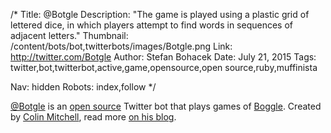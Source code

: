 /*
Title: @Botgle
Description: "The game is played using a plastic grid of lettered dice, in which players attempt to find words in sequences of adjacent letters."
Thumbnail: /content/bots/bot,twitterbots/images/Botgle.png
Link: http://twitter.com/Botgle
Author: Stefan Bohacek
Date: July 21, 2015
Tags: twitter,bot,twitterbot,active,game,opensource,open source,ruby,muffinista

Nav: hidden
Robots: index,follow
*/

[@Botgle](https://twitter.com/Botgle) is an [open source](https://github.com/muffinista/botgle) Twitter bot that plays games of [Boggle](https://en.wikipedia.org/wiki/Boggle). Created by [Colin Mitchell](https://twitter.com/muffinista), read more [on his blog](http://muffinlabs.com/botgle/).